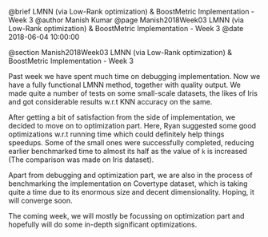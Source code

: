 @brief LMNN (via Low-Rank optimization) & BoostMetric Implementation - Week 3
@author Manish Kumar
@page Manish2018Week03 LMNN (via Low-Rank optimization) & BoostMetric Implementation - Week 3
@date 2018-06-04 10:00:00

@section Manish2018Week03 LMNN (via Low-Rank optimization) & BoostMetric Implementation - Week 3

Past week we have spent much time on debugging implementation. Now we have a fully functional LMNN method, together with quality output. We made quite a number of tests on some small-scale datasets, the likes of Iris and got considerable results w.r.t KNN accuracy on the same.

After getting a bit of satisfaction from the side of implementation, we decided to move on to optimization part. Here, Ryan suggested some good optimizations w.r.t running time which could definitely help things speedups. Some of the small ones were successfully completed, reducing earlier benchmarked time to almost its half as the value of `k` is increased (The comparison was made on Iris dataset).

Apart from debugging and optimization part, we are also in the process of benchmarking the implementation on Covertype dataset, which is taking quite a time due to its enormous size and decent dimensionality. Hoping, it will converge soon.

The coming week, we will mostly be focussing on optimization part and hopefully will do some in-depth significant optimizations.